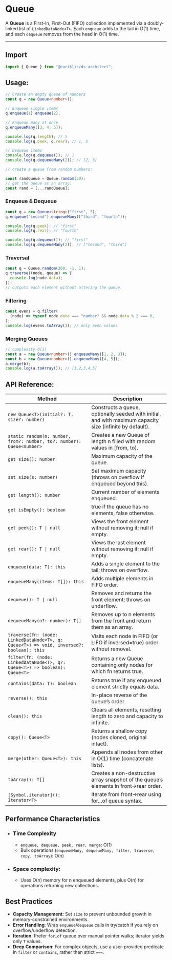 # Queue

A **Queue<T>** is a First-In, First-Out (FIFO) collection implemented via a doubly-linked list of `LinkedDataNode<T>`. Each `enqueue` adds to the tail in O(1) time, and each `dequeue` removes from the head in O(1) time.

---

## Import

```ts
import { Queue } from "@euriklis/ds-architect";
```

## Usage:

```ts
// Create an empty queue of numbers
const q = new Queue<number>();

// Enqueue single items
q.enqueue(1).enqueue(2);

// Enqueue many at once
q.enqueueMany([3, 4, 5]);

console.log(q.length); // 5
console.log(q.peek, q.rear); // 1, 5

// Dequeue items
console.log(q.dequeue()); // 1
console.log(q.dequeueMany(2)); // [2, 3]

// create a queue from random numbers:

const randQueue = Queue.random(20);
// get the queue as an array:
const rand = [...randQueue];
```

### Enqueue & Dequeue

```ts
const q = new Queue<string>("first", 5);
q.enqueue("second").enqueueMany(["third", "fourth"]);

console.log(q.peek); // "first"
console.log(q.rear); // "fourth"

console.log(q.dequeue()); // "first"
console.log(q.dequeueMany(2)); // ["second", "third"]
```

### Traversal

```ts
const q = Queue.random(200, -1, 1);
q.traverse((node, queue) => {
  console.log(node.data);
});
// outputs each element without altering the queue.
```

### Filtering

```ts
const evens = q.filter(
  (node) => typeof node.data === "number" && node.data % 2 === 0,
);
console.log(evens.toArray()); // only even values
```

### Merging Queues

```ts
// complexity O(1)
const a = new Queue<number>().enqueueMany([1, 2, 3]);
const b = new Queue<number>().enqueueMany([4, 5]);
a.merge(b);
console.log(a.toArray()); // [1,2,3,4,5]
```

## API Reference:

| Method                                                                                   | Description                                                                                               |
| ---------------------------------------------------------------------------------------- | --------------------------------------------------------------------------------------------------------- |
| `new Queue<T>(initial?: T, size?: number)`                                               | Constructs a queue, optionally seeded with initial, and with maximum capacity size (infinite by default). |
| `static random(n: number, from?: number, to?: number): Queue<number>`                    | Creates a new Queue<number> of length n filled with random values in [from, to).                          |
| `get size(): number`                                                                     | Maximum capacity of the queue.                                                                            |
| `set size(s: number)`                                                                    | Set maximum capacity (throws on overflow if enqueued beyond this).                                        |
| `get length(): number`                                                                   | Current number of elements enqueued.                                                                      |
| `get isEmpty(): boolean`                                                                 | true if the queue has no elements, false otherwise.                                                       |
| `get peek(): T \| null`                                                                  | Views the front element without removing it; null if empty.                                               |
| `get rear(): T \| null`                                                                  | Views the last element without removing it; null if empty.                                                |
| `enqueue(data: T): this`                                                                 | Adds a single element to the tail; throws on overflow.                                                    |
| `enqueueMany(items: T[]): this`                                                          | Adds multiple elements in FIFO order.                                                                     |
| `dequeue(): T \| null`                                                                   | Removes and returns the front element; throws on underflow.                                               |
| `dequeueMany(n?: number): T[]`                                                           | Removes up to n elements from the front and return them as an array.                                      |
| `traverse(fn: (node: LinkedDataNode<T>, q: Queue<T>) => void, inversed?: boolean): this` | Visits each node in FIFO (or LIFO if inversed=true) order without removal.                                |
| `filter(fn: (node: LinkedDataNode<T>, q?: Queue<T>) => boolean): Queue<T>`               | Returns a new Queue<T> containing only nodes for which fn returns true.                                   |
| `contains(data: T): boolean`                                                             | Returns true if any enqueued element strictly equals data.                                                |
| `reverse(): this`                                                                        | In-place reverse of the queue’s order.                                                                    |
| `clean(): this`                                                                          | Clears all elements, resetting length to zero and capacity to infinite.                                   |
| `copy(): Queue<T>`                                                                       | Returns a shallow copy (nodes cloned, original intact).                                                   |
| `merge(other: Queue<T>): this`                                                           | Appends all nodes from other in O(1) time (concatenate lists).                                            |
| `toArray(): T[]`                                                                         | Creates a non-destructive array snapshot of the queue’s elements in front→rear order.                     |
| `[Symbol.iterator](): Iterator<T>`                                                       | Iterate from front→rear using for…of queue syntax.                                                        |

## Performance Characteristics

- ### Time Complexity
  - `enqueue, dequeue, peek, rear, merge`: O(1)
  - Bulk operations (`enqueueMany, dequeueMany, filter, traverse, copy, toArray`): O(n)
- ### Space complexity:
  - Uses O(n) memory for n enqueued elements, plus O(n) for operations returning new collections.

## Best Practices

- **Capacity Management**: Set `size` to prevent unbounded growth in memory-constrained environments.
- **Error Handling**: Wrap `enqueue`/`dequeue` calls in try/catch if you rely on overflow/underflow detection.
- **Iteration**: Prefer `for…of` queue over manual pointer walks; iterator yields only `T` values.
- **Deep Comparison**: For complex objects, use a user-provided predicate in `filter` or `contains`, rather than strict `===`.
